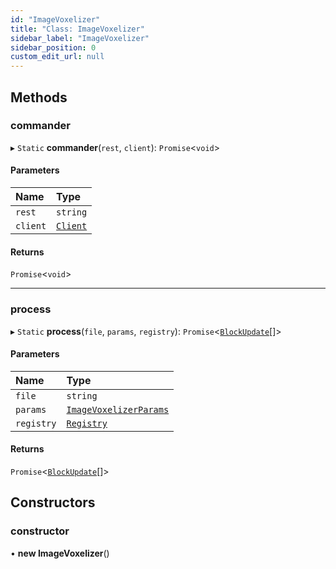 ```yaml
---
id: "ImageVoxelizer"
title: "Class: ImageVoxelizer"
sidebar_label: "ImageVoxelizer"
sidebar_position: 0
custom_edit_url: null
---
```


## Methods

### commander

▸ `Static` **commander**(`rest`, `client`): `Promise`<`void`\>

#### Parameters

| Name | Type |
| :------ | :------ |
| `rest` | `string` |
| `client` | [`Client`](Client.md) |

#### Returns

`Promise`<`void`\>

___

### process

▸ `Static` **process**(`file`, `params`, `registry`): `Promise`<[`BlockUpdate`](../modules.md#blockupdate-30)[]\>

#### Parameters

| Name | Type |
| :------ | :------ |
| `file` | `string` |
| `params` | [`ImageVoxelizerParams`](../modules.md#imagevoxelizerparams-174) |
| `registry` | [`Registry`](Registry.md) |

#### Returns

`Promise`<[`BlockUpdate`](../modules.md#blockupdate-30)[]\>

## Constructors

### constructor

• **new ImageVoxelizer**()
